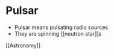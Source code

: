 # Pulsar

- Pulsar means pulsating radio sources
- They are spinning [[neutron star]]s

[[Astronomy]]